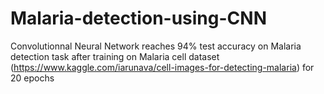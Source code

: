 # Malaria-detection-using-CNN
Convolutionnal Neural Network reaches 94% test accuracy on Malaria detection task after training on Malaria cell dataset (https://www.kaggle.com/iarunava/cell-images-for-detecting-malaria) for 20 epochs

